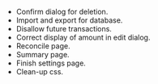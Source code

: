 - Confirm dialog for deletion.
- Import and export for database.
- Disallow future transactions.
- Correct display of amount in edit dialog.
- Reconcile page.
- Summary page.
- Finish settings page.
- Clean-up css.
